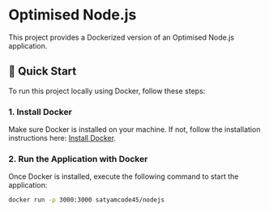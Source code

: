# Optimised Node.js

This project provides a Dockerized version of an Optimised Node.js application.

## 🚀 **Quick Start**

To run this project locally using Docker, follow these steps:

### 1. **Install Docker**

Make sure Docker is installed on your machine. If not, follow the installation instructions here: [Install Docker](https://docs.docker.com/get-docker/).

### 2. **Run the Application with Docker**

Once Docker is installed, execute the following command to start the application:

```bash
docker run -p 3000:3000 satyamcode45/nodejs
